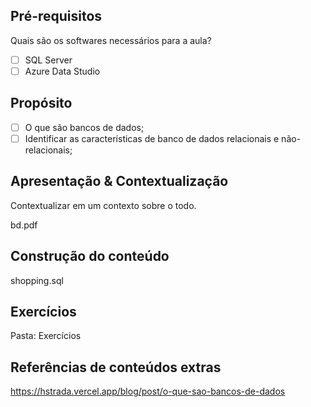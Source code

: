 ## Pré-requisitos

Quais são os softwares necessários para a aula?

- [ ] SQL Server
- [ ] Azure Data Studio

## Propósito

- [ ] O que são bancos de dados;
- [ ] Identificar as características de banco de dados relacionais e não-relacionais;

## Apresentação & Contextualização

Contextualizar em um contexto sobre o todo.

bd.pdf

## Construção do conteúdo

shopping.sql

## Exercícios

Pasta: Exercícios

## Referências de conteúdos extras

https://hstrada.vercel.app/blog/post/o-que-sao-bancos-de-dados
